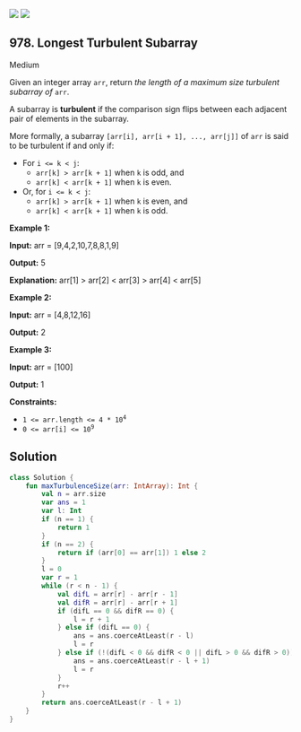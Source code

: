 [![](https://img.shields.io/github/stars/javadev/LeetCode-in-Kotlin?label=Stars&style=flat-square)](https://github.com/javadev/LeetCode-in-Kotlin)
[![](https://img.shields.io/github/forks/javadev/LeetCode-in-Kotlin?label=Fork%20me%20on%20GitHub%20&style=flat-square)](https://github.com/javadev/LeetCode-in-Kotlin/fork)

## 978\. Longest Turbulent Subarray

Medium

Given an integer array `arr`, return _the length of a maximum size turbulent subarray of_ `arr`.

A subarray is **turbulent** if the comparison sign flips between each adjacent pair of elements in the subarray.

More formally, a subarray `[arr[i], arr[i + 1], ..., arr[j]]` of `arr` is said to be turbulent if and only if:

*   For `i <= k < j`:
    *   `arr[k] > arr[k + 1]` when `k` is odd, and
    *   `arr[k] < arr[k + 1]` when `k` is even.
*   Or, for `i <= k < j`:
    *   `arr[k] > arr[k + 1]` when `k` is even, and
    *   `arr[k] < arr[k + 1]` when `k` is odd.

**Example 1:**

**Input:** arr = [9,4,2,10,7,8,8,1,9]

**Output:** 5

**Explanation:** arr[1] > arr[2] < arr[3] > arr[4] < arr[5]

**Example 2:**

**Input:** arr = [4,8,12,16]

**Output:** 2

**Example 3:**

**Input:** arr = [100]

**Output:** 1

**Constraints:**

*   <code>1 <= arr.length <= 4 * 10<sup>4</sup></code>
*   <code>0 <= arr[i] <= 10<sup>9</sup></code>

## Solution

```kotlin
class Solution {
    fun maxTurbulenceSize(arr: IntArray): Int {
        val n = arr.size
        var ans = 1
        var l: Int
        if (n == 1) {
            return 1
        }
        if (n == 2) {
            return if (arr[0] == arr[1]) 1 else 2
        }
        l = 0
        var r = 1
        while (r < n - 1) {
            val difL = arr[r] - arr[r - 1]
            val difR = arr[r] - arr[r + 1]
            if (difL == 0 && difR == 0) {
                l = r + 1
            } else if (difL == 0) {
                ans = ans.coerceAtLeast(r - l)
                l = r
            } else if (!(difL < 0 && difR < 0 || difL > 0 && difR > 0)) {
                ans = ans.coerceAtLeast(r - l + 1)
                l = r
            }
            r++
        }
        return ans.coerceAtLeast(r - l + 1)
    }
}
```
